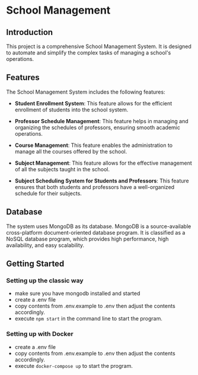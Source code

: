 # School Management

## Introduction

This project is a comprehensive School Management System. It is designed to automate and simplify the complex tasks of managing a school's operations.

## Features

The School Management System includes the following features:

- **Student Enrollment System**: This feature allows for the efficient enrollment of students into the school system.

- **Professor Schedule Management**: This feature helps in managing and organizing the schedules of professors, ensuring smooth academic operations.

- **Course Management**: This feature enables the administration to manage all the courses offered by the school.

- **Subject Management**: This feature allows for the effective management of all the subjects taught in the school.

- **Subject Scheduling System for Students and Professors**: This feature ensures that both students and professors have a well-organized schedule for their subjects.

## Database

The system uses MongoDB as its database. MongoDB is a source-available cross-platform document-oriented database program. It is classified as a NoSQL database program, which provides high performance, high availability, and easy scalability.

## Getting Started

### Setting up the classic way
- make sure you have mongodb installed and started
- create a .env file
- copy contents from .env.example to .env then adjust the contents accordingly.
- execute `npm start` in the command line to start the program.

### Setting up with Docker
- create a .env file
- copy contents from .env.example to .env then adjust the contents accordingly.
- execute `docker-compose up` to start the program.